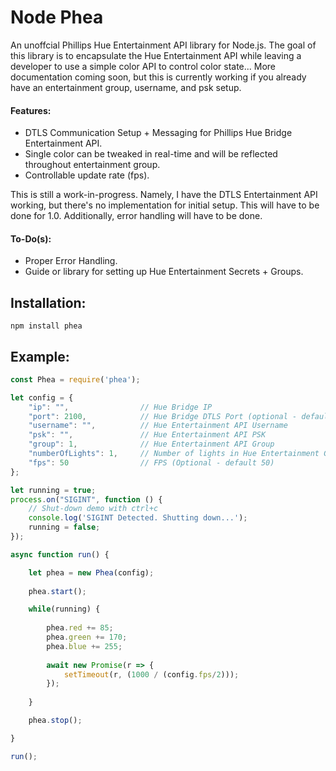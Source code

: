 # Node Phea

An unoffcial Phillips Hue Entertainment API library for Node.js. The goal of this library is to encapsulate the Hue Entertainment API while leaving a developer to use a simple color API to control color state... More documentation coming soon, but this is currently working if you already have an entertainment group, username, and psk setup. 

#### Features:
- DTLS Communication Setup + Messaging for Phillips Hue Bridge Entertainment API.
- Single color can be tweaked in real-time and will be reflected throughout entertainment group.
- Controllable update rate (fps).

This is still a work-in-progress. Namely, I have the DTLS Entertainment API working, but there's no implementation
for initial setup. This will have to be done for 1.0. Additionally, error handling will have to be done.

#### To-Do(s):
- Proper Error Handling.
- Guide or library for setting up Hue Entertainment Secrets + Groups.

## Installation:
```
npm install phea
```

## Example:
```javascript
const Phea = require('phea');

let config = {
    "ip": "",                // Hue Bridge IP
    "port": 2100,            // Hue Bridge DTLS Port (optional - default 2100) 
    "username": "",          // Hue Entertainment API Username
    "psk": "",               // Hue Entertainment API PSK
    "group": 1,              // Hue Entertainment API Group
    "numberOfLights": 1,     // Number of lights in Hue Entertainment Group [1-16]
    "fps": 50                // FPS (Optional - default 50)
};

let running = true;
process.on("SIGINT", function () {
    // Shut-down demo with ctrl+c
    console.log('SIGINT Detected. Shutting down...');
    running = false;
});

async function run() {

    let phea = new Phea(config);
    
    phea.start();

    while(running) {
    
        phea.red += 85;
        phea.green += 170;
        phea.blue += 255;
    
        await new Promise(r => {
            setTimeout(r, (1000 / (config.fps/2)));
        });
    
    }

    phea.stop();

}

run();
```
